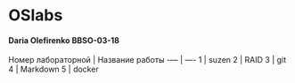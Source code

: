 # OSlabs
#### Daria Olefirenko BBSO-03-18
Номер лабораторной | Название работы
-— | —-
1 | suzen
2 | RAID
3 | git
4 | Markdown
5 | docker
